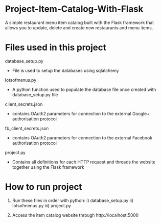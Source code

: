 # Project-Item-Catalog-With-Flask
A simple restaurant menu item catalog built with the Flask framework that allows you to update, delete and create new restaurants and menu items.

# Files used in this project
database_setup.py
- File is used to setup the databases using sqlalchemy

lotsofmenus.py
- A python function used to populate the database file once created with database_setup.py file

client_secrets.json
- contains OAuth2 parameters for connection to the external Google+ authorisation protocol

fb_client_secrets.json
- contains OAuth2 parameters for connection to the external Facebook authorisation protocol

project.py
- Contains all definitions for each HTTP request and threads the website together using the Flask framework


# How to run project
1) Run these files in order with python:
  i) database_setup.py
  ii) lotsofmenus.py
  iii) project.py
  
2) Access the item catalog website through http://localhost:5000
